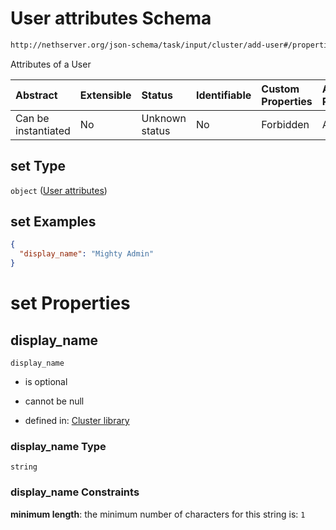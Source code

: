 # User attributes Schema

```txt
http://nethserver.org/json-schema/task/input/cluster/add-user#/properties/set
```

Attributes of a User

| Abstract            | Extensible | Status         | Identifiable | Custom Properties | Additional Properties | Access Restrictions | Defined In                                                         |
| :------------------ | :--------- | :------------- | :----------- | :---------------- | :-------------------- | :------------------ | :----------------------------------------------------------------- |
| Can be instantiated | No         | Unknown status | No           | Forbidden         | Allowed               | none                | [validate-input.json*](validate-input.json "open original schema") |

## set Type

`object` ([User attributes](cluster-defs-definitions-user-attributes.md))

## set Examples

```json
{
  "display_name": "Mighty Admin"
}
```

# set Properties



## display_name



`display_name`

*   is optional

*   cannot be null

*   defined in: [Cluster library](cluster-defs-definitions-user-attributes-properties-display_name.md "http://nethserver.org/json-schema/task/library/cluster#/definitions/user-attributes/properties/display_name")

### display_name Type

`string`

### display_name Constraints

**minimum length**: the minimum number of characters for this string is: `1`

